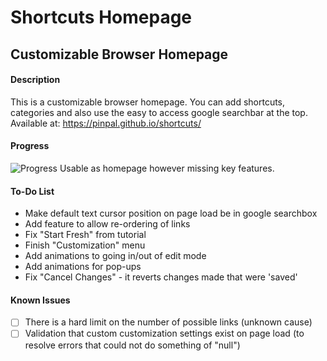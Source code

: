 # Shortcuts Homepage
## Customizable Browser Homepage

#### Description
This is a customizable browser homepage. You can add shortcuts, categories and also use the easy to access google searchbar at the top.
Available at: https://pinpal.github.io/shortcuts/

#### Progress
![Progress](http://progressed.io/bar/65) Usable as homepage however missing key features.

#### To-Do List
* Make default text cursor position on page load be in google searchbox
* Add feature to allow re-ordering of links
* Fix "Start Fresh" from tutorial
* Finish "Customization" menu
* Add animations to going in/out of edit mode
* Add animations for pop-ups
* Fix "Cancel Changes" - it reverts changes made that were 'saved'

#### Known Issues

* [ ] There is a hard limit on the number of possible links (unknown cause)
* [ ] Validation that custom customization settings exist on page load (to resolve errors that could not do something of "null")
